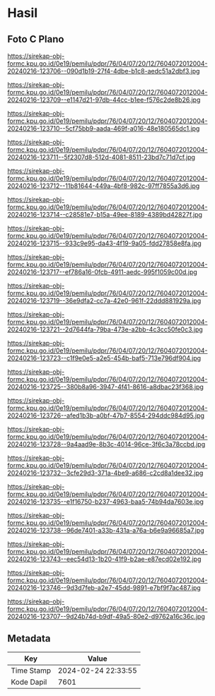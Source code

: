 # Hasil

## Foto C Plano

https://sirekap-obj-formc.kpu.go.id/0e19/pemilu/pdpr/76/04/07/20/12/7604072012004-20240216-123706--090d1b19-27f4-4dbe-b1c8-aedc51a2dbf3.jpg

https://sirekap-obj-formc.kpu.go.id/0e19/pemilu/pdpr/76/04/07/20/12/7604072012004-20240216-123709--e1147d21-97db-44cc-b1ee-f576c2de8b26.jpg

https://sirekap-obj-formc.kpu.go.id/0e19/pemilu/pdpr/76/04/07/20/12/7604072012004-20240216-123710--5cf75bb9-aada-469f-a016-48e180565dc1.jpg

https://sirekap-obj-formc.kpu.go.id/0e19/pemilu/pdpr/76/04/07/20/12/7604072012004-20240216-123711--5f2307d8-512d-4081-8511-23bd7c71d7cf.jpg

https://sirekap-obj-formc.kpu.go.id/0e19/pemilu/pdpr/76/04/07/20/12/7604072012004-20240216-123712--11b81644-449a-4bf8-982c-97ff7855a3d6.jpg

https://sirekap-obj-formc.kpu.go.id/0e19/pemilu/pdpr/76/04/07/20/12/7604072012004-20240216-123714--c28581e7-b15a-49ee-8189-4389bd42827f.jpg

https://sirekap-obj-formc.kpu.go.id/0e19/pemilu/pdpr/76/04/07/20/12/7604072012004-20240216-123715--933c9e95-da43-4f19-9a05-fdd27858e8fa.jpg

https://sirekap-obj-formc.kpu.go.id/0e19/pemilu/pdpr/76/04/07/20/12/7604072012004-20240216-123717--ef786a16-0fcb-4911-aedc-995f1059c00d.jpg

https://sirekap-obj-formc.kpu.go.id/0e19/pemilu/pdpr/76/04/07/20/12/7604072012004-20240216-123719--36e9dfa2-cc7a-42e0-961f-22ddd881929a.jpg

https://sirekap-obj-formc.kpu.go.id/0e19/pemilu/pdpr/76/04/07/20/12/7604072012004-20240216-123721--2d7644fa-79ba-473e-a2bb-4c3cc50fe0c3.jpg

https://sirekap-obj-formc.kpu.go.id/0e19/pemilu/pdpr/76/04/07/20/12/7604072012004-20240216-123723--c1f9e0e5-a2e5-454b-baf5-713e796df904.jpg

https://sirekap-obj-formc.kpu.go.id/0e19/pemilu/pdpr/76/04/07/20/12/7604072012004-20240216-123725--380b8a96-3947-4f41-8616-a8dbac23f368.jpg

https://sirekap-obj-formc.kpu.go.id/0e19/pemilu/pdpr/76/04/07/20/12/7604072012004-20240216-123726--afed1b3b-a0bf-47b7-8554-294ddc984d95.jpg

https://sirekap-obj-formc.kpu.go.id/0e19/pemilu/pdpr/76/04/07/20/12/7604072012004-20240216-123728--9a4aad9e-8b3c-4014-96ce-3f6c3a78ccbd.jpg

https://sirekap-obj-formc.kpu.go.id/0e19/pemilu/pdpr/76/04/07/20/12/7604072012004-20240216-123732--3cfe29d3-371a-4be9-a686-c2cd8a1dee32.jpg

https://sirekap-obj-formc.kpu.go.id/0e19/pemilu/pdpr/76/04/07/20/12/7604072012004-20240216-123735--e1f16750-b237-4963-baa5-74b94da7603e.jpg

https://sirekap-obj-formc.kpu.go.id/0e19/pemilu/pdpr/76/04/07/20/12/7604072012004-20240216-123738--96de7401-a33b-431a-a76a-b6e9a96685a7.jpg

https://sirekap-obj-formc.kpu.go.id/0e19/pemilu/pdpr/76/04/07/20/12/7604072012004-20240216-123743--eec54d13-1b20-41f9-b2ae-e87ecd02e192.jpg

https://sirekap-obj-formc.kpu.go.id/0e19/pemilu/pdpr/76/04/07/20/12/7604072012004-20240216-123746--9d3d7feb-a2e7-45dd-9891-e7bf9f7ac487.jpg

https://sirekap-obj-formc.kpu.go.id/0e19/pemilu/pdpr/76/04/07/20/12/7604072012004-20240216-123707--9d24b74d-b9df-49a5-80e2-d9762a16c36c.jpg


## Metadata

| Key        | Value               |
| ---------- | ------------------- |
| Time Stamp | 2024-02-24 22:33:55 |
| Kode Dapil | 7601                |



